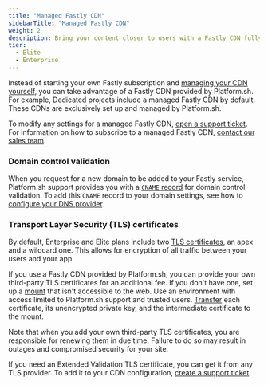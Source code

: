 ```yaml
---
title: "Managed Fastly CDN"
sidebarTitle: "Managed Fastly CDN"
weight: 2
description: Bring your content closer to users with a Fastly CDN fully managed by Platform.sh.
tier:
  - Elite
  - Enterprise
---
```


Instead of starting your own Fastly subscription and [managing your CDN yourself](./fastly.md),
you can take advantage of a Fastly CDN provided by Platform.sh.
For example, Dedicated projects include a managed Fastly CDN by default.
These CDNs are exclusively set up and managed by Platform.sh.

To modify any settings for a managed Fastly CDN,
[open a support ticket](https://console.platform.sh/-/users/~/tickets/open).
For information on how to subscribe to a managed Fastly CDN,
[contact our sales team](https://platform.sh/contact/).

### Domain control validation
 
When you request for a new domain to be added to your Fastly service,
Platform.sh support provides you with a [`CNAME` record](../../domains/steps/dns.md) for domain control validation.
To add this `CNAME` record to your domain settings,
see how to [configure your DNS provider](../steps/_index.md#3-configure-your-dns-provider).

### Transport Layer Security (TLS) certificates
 
By default, Enterprise and Elite plans include two [TLS certificates](../../other/glossary.md#transport-layer-security-tls),
an apex and a wildcard one.
This allows for encryption of all traffic between your users and your app.
 
If you use a Fastly CDN provided by Platform.sh, 
you can provide your own third-party TLS certificates for an additional fee.
If you don't have one, set up a [mount](../../create-apps/app-reference.md#mounts)
that isn't accessible to the web.
Use an environment with access limited to Platform.sh support and trusted users.
[Transfer](../../development/file-transfer.md) each certificate, its unencrypted private key, 
and the intermediate certificate to the mount.
 
Note that when you add your own third-party TLS certificates,
you are responsible for renewing them in due time.
Failure to do so may result in outages and compromised security for your site.
 
If you need an Extended Validation TLS certificate, 
you can get it from any TLS provider.
To add it to your CDN configuration, [create a support ticket](../../overview/get-support.md#create-a-support-ticket).